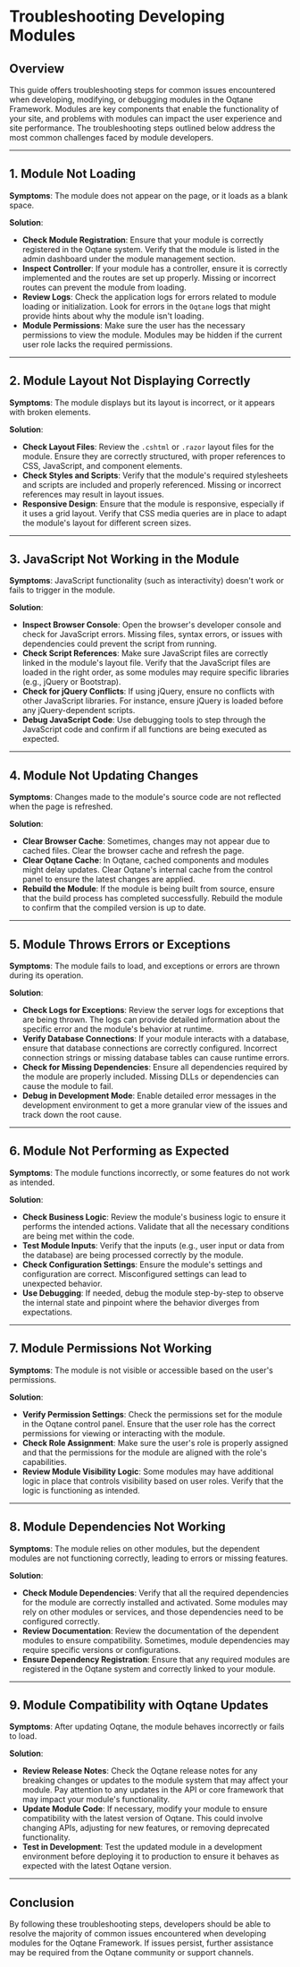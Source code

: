 # Troubleshooting Developing Modules

## Overview

This guide offers troubleshooting steps for common issues encountered when developing, modifying, or debugging modules in the Oqtane Framework. Modules are key components that enable the functionality of your site, and problems with modules can impact the user experience and site performance. The troubleshooting steps outlined below address the most common challenges faced by module developers.

---

## 1. Module Not Loading

**Symptoms**: The module does not appear on the page, or it loads as a blank space.

**Solution**:
- **Check Module Registration**: Ensure that your module is correctly registered in the Oqtane system. Verify that the module is listed in the admin dashboard under the module management section.
- **Inspect Controller**: If your module has a controller, ensure it is correctly implemented and the routes are set up properly. Missing or incorrect routes can prevent the module from loading.
- **Review Logs**: Check the application logs for errors related to module loading or initialization. Look for errors in the `Oqtane` logs that might provide hints about why the module isn't loading.
- **Module Permissions**: Make sure the user has the necessary permissions to view the module. Modules may be hidden if the current user role lacks the required permissions.

---

## 2. Module Layout Not Displaying Correctly

**Symptoms**: The module displays but its layout is incorrect, or it appears with broken elements.

**Solution**:
- **Check Layout Files**: Review the `.cshtml` or `.razor` layout files for the module. Ensure they are correctly structured, with proper references to CSS, JavaScript, and component elements.
- **Check Styles and Scripts**: Verify that the module's required stylesheets and scripts are included and properly referenced. Missing or incorrect references may result in layout issues.
- **Responsive Design**: Ensure that the module is responsive, especially if it uses a grid layout. Verify that CSS media queries are in place to adapt the module's layout for different screen sizes.

---

## 3. JavaScript Not Working in the Module

**Symptoms**: JavaScript functionality (such as interactivity) doesn't work or fails to trigger in the module.

**Solution**:
- **Inspect Browser Console**: Open the browser's developer console and check for JavaScript errors. Missing files, syntax errors, or issues with dependencies could prevent the script from running.
- **Check Script References**: Make sure JavaScript files are correctly linked in the module's layout file. Verify that the JavaScript files are loaded in the right order, as some modules may require specific libraries (e.g., jQuery or Bootstrap).
- **Check for jQuery Conflicts**: If using jQuery, ensure no conflicts with other JavaScript libraries. For instance, ensure jQuery is loaded before any jQuery-dependent scripts.
- **Debug JavaScript Code**: Use debugging tools to step through the JavaScript code and confirm if all functions are being executed as expected.

---

## 4. Module Not Updating Changes

**Symptoms**: Changes made to the module's source code are not reflected when the page is refreshed.

**Solution**:
- **Clear Browser Cache**: Sometimes, changes may not appear due to cached files. Clear the browser cache and refresh the page.
- **Clear Oqtane Cache**: In Oqtane, cached components and modules might delay updates. Clear Oqtane's internal cache from the control panel to ensure the latest changes are applied.
- **Rebuild the Module**: If the module is being built from source, ensure that the build process has completed successfully. Rebuild the module to confirm that the compiled version is up to date.

---

## 5. Module Throws Errors or Exceptions

**Symptoms**: The module fails to load, and exceptions or errors are thrown during its operation.

**Solution**:
- **Check Logs for Exceptions**: Review the server logs for exceptions that are being thrown. The logs can provide detailed information about the specific error and the module's behavior at runtime.
- **Verify Database Connections**: If your module interacts with a database, ensure that database connections are correctly configured. Incorrect connection strings or missing database tables can cause runtime errors.
- **Check for Missing Dependencies**: Ensure all dependencies required by the module are properly included. Missing DLLs or dependencies can cause the module to fail.
- **Debug in Development Mode**: Enable detailed error messages in the development environment to get a more granular view of the issues and track down the root cause.

---

## 6. Module Not Performing as Expected

**Symptoms**: The module functions incorrectly, or some features do not work as intended.

**Solution**:
- **Check Business Logic**: Review the module's business logic to ensure it performs the intended actions. Validate that all the necessary conditions are being met within the code.
- **Test Module Inputs**: Verify that the inputs (e.g., user input or data from the database) are being processed correctly by the module.
- **Check Configuration Settings**: Ensure the module's settings and configuration are correct. Misconfigured settings can lead to unexpected behavior.
- **Use Debugging**: If needed, debug the module step-by-step to observe the internal state and pinpoint where the behavior diverges from expectations.

---

## 7. Module Permissions Not Working

**Symptoms**: The module is not visible or accessible based on the user's permissions.

**Solution**:
- **Verify Permission Settings**: Check the permissions set for the module in the Oqtane control panel. Ensure that the user role has the correct permissions for viewing or interacting with the module.
- **Check Role Assignment**: Make sure the user's role is properly assigned and that the permissions for the module are aligned with the role's capabilities.
- **Review Module Visibility Logic**: Some modules may have additional logic in place that controls visibility based on user roles. Verify that the logic is functioning as intended.

---

## 8. Module Dependencies Not Working

**Symptoms**: The module relies on other modules, but the dependent modules are not functioning correctly, leading to errors or missing features.

**Solution**:
- **Check Module Dependencies**: Verify that all the required dependencies for the module are correctly installed and activated. Some modules may rely on other modules or services, and those dependencies need to be configured correctly.
- **Review Documentation**: Review the documentation of the dependent modules to ensure compatibility. Sometimes, module dependencies may require specific versions or configurations.
- **Ensure Dependency Registration**: Ensure that any required modules are registered in the Oqtane system and correctly linked to your module.

---

## 9. Module Compatibility with Oqtane Updates

**Symptoms**: After updating Oqtane, the module behaves incorrectly or fails to load.

**Solution**:
- **Review Release Notes**: Check the Oqtane release notes for any breaking changes or updates to the module system that may affect your module. Pay attention to any updates in the API or core framework that may impact your module's functionality.
- **Update Module Code**: If necessary, modify your module to ensure compatibility with the latest version of Oqtane. This could involve changing APIs, adjusting for new features, or removing deprecated functionality.
- **Test in Development**: Test the updated module in a development environment before deploying it to production to ensure it behaves as expected with the latest Oqtane version.

---

## Conclusion

By following these troubleshooting steps, developers should be able to resolve the majority of common issues encountered when developing modules for the Oqtane Framework. If issues persist, further assistance may be required from the Oqtane community or support channels.
